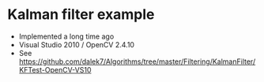 # Kalman filter example
* Implemented a long time ago
* Visual Studio 2010 / OpenCV 2.4.10
* See https://github.com/dalek7/Algorithms/tree/master/Filtering/KalmanFilter/KFTest-OpenCV-VS10
